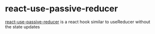# react-use-passive-reducer

[react-use-passive-reducer](https://github.com/benox3/react-use-passive-reducer) is a react hook similar to useReducer without the state updates
